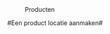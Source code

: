 <properties>
	<page>
		<title>Producten</title>
	</page>
	<menu>
		<position>Producten 
		<title>Introductie</title>
	</menu>
</properties>

#Een product locatie aanmaken#
<description>
